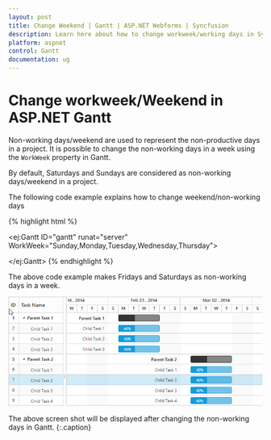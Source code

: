 ```yaml
---
layout: post
title: Change Weekend | Gantt | ASP.NET Webforms | Syncfusion
description: Learn here about how to change workweek/working days in Syncfusion Essential ASP.NET Gantt Control, its elements, and more.
platform: aspnet
control: Gantt
documentation: ug
---
```


# Change workweek/Weekend in ASP.NET Gantt 
Non-working days/weekend are used to represent the non-productive days in a project. It is possible to change the non-working days in a week using the `WorkWeek` property in Gantt.

By default, Saturdays and Sundays are considered as non-working days/weekend in a project. 

The following code example explains how to change weekend/non-working days

{% highlight html %}

<ej:Gantt ID="gantt" runat="server" WorkWeek="Sunday,Monday,Tuesday,Wednesday,Thursday">
      
</ej:Gantt>
{% endhighlight %}

The above code example makes Fridays and Saturdays as non-working days in a week.

![Change workweek/Weekend in ASP.NET Gantt ](Change-Workweek_images/Change_Workweek_img1.png)

The above screen shot will be displayed after changing the non-working days in Gantt.
{:.caption}





